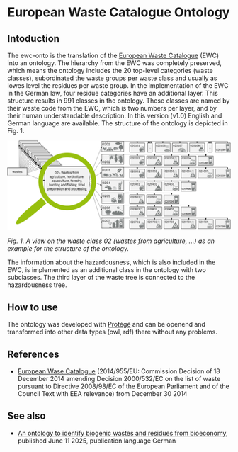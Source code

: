# European Waste Catalogue Ontology

## Intoduction

The ewc-onto is the translation of the [European Waste Catalogue](http://data.europa.eu/eli/dec/2014/955/oj) (EWC) into an ontology. The hierarchy from the EWC was completely preserved, which means the ontology includes the 20 top-level categories (waste classes), subordinated the waste groups per waste class and usually as lowes level the residues per waste group. In the implementation of the EWC in the German law, four residue categories have an additional layer. This structure results in 991 classes in the ontology. These classes are named by their waste code from the EWC, which is two numbers per layer, and by their human understandable description. In this version (v1.0) English and German language are available. The structure of the ontology is depicted in Fig. 1.

![ewc-onto](docs/OntoPic_DetailAgriculture.png)

*Fig. 1. A view on the waste class 02 (wastes from agriculture, ...) as an example for the structure of the ontology.*

The information about the hazardousness, which is also included in the EWC, is implemented as an additional class in the ontology with two subclasses. The third layer of the waste tree is connected to the hazardousness tree.

## How to use

The ontology was developed with [Protégé](https://protege.stanford.edu/) and can be openend and transformed into other data types (owl, rdf) there without any problems.

## References
- [European Wase Catalogue](http://data.europa.eu/eli/dec/2014/955/oj) (2014/955/EU: Commission Decision of 18 December 2014 amending Decision 2000/532/EC on the list of waste pursuant to Directive 2008/98/EC of the European Parliament and of the Council Text with EEA relevance) from December 30 2014

## See also
- [An ontology to identify biogenic wastes and residues from bioeconomy](https://doi.org/10.37307/j.1863-9763.2025.06.03), published June 11 2025, publication language German
